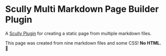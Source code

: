 # Scully Multi Markdown Page Builder Plugin

A [Scully Plugin](https://scully.io/docs/plugins/) for creating a static page from multiple markdown files.

This page was created from nine markdown files and some CSS!  **No HTML.** 🙌
